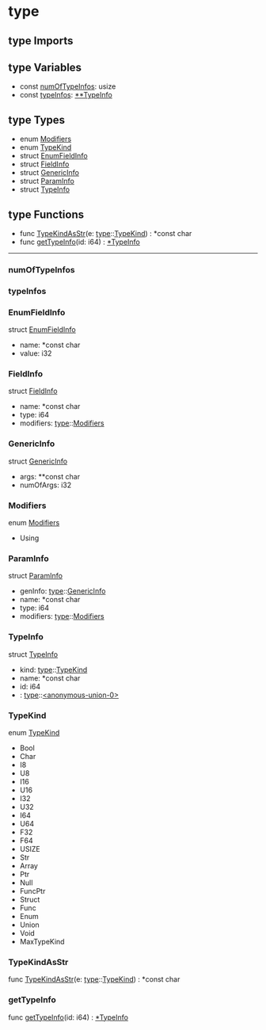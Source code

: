 # type

## type Imports



## type Variables

* const [numOfTypeInfos](#numOfTypeInfos): usize
* const [typeInfos](#typeInfos): [\*\*TypeInfo](#TypeInfo)


## type Types

* enum [Modifiers](#Modifiers)
* enum [TypeKind](#TypeKind)
* struct [EnumFieldInfo](#EnumFieldInfo)
* struct [FieldInfo](#FieldInfo)
* struct [GenericInfo](#GenericInfo)
* struct [ParamInfo](#ParamInfo)
* struct [TypeInfo](#TypeInfo)


## type Functions

* func [TypeKindAsStr](#TypeKindAsStr)(e: [type](#type)::[TypeKind](#TypeKind)) : *const char
* func [getTypeInfo](#getTypeInfo)(id: i64) : [\*TypeInfo](#TypeInfo)



***
### numOfTypeInfos


### typeInfos


### EnumFieldInfo


struct [EnumFieldInfo](#EnumFieldInfo)

* name: *const char
* value: i32



### FieldInfo


struct [FieldInfo](#FieldInfo)

* name: *const char
* type: i64
* modifiers: [type](#type)::[Modifiers](#Modifiers)



### GenericInfo


struct [GenericInfo](#GenericInfo)

* args: **const char
* numOfArgs: i32



### Modifiers


enum [Modifiers](#Modifiers)

* Using



### ParamInfo


struct [ParamInfo](#ParamInfo)

* genInfo: [type](#type)::[GenericInfo](#GenericInfo)
* name: *const char
* type: i64
* modifiers: [type](#type)::[Modifiers](#Modifiers)



### TypeInfo


struct [TypeInfo](#TypeInfo)

* kind: [type](#type)::[TypeKind](#TypeKind)
* name: *const char
* id: i64
* <anonymous-union-0>: [type](#type)::[<anonymous\-union\-0>](#<anonymous\-union\-0>)



### TypeKind


enum [TypeKind](#TypeKind)

* Bool
* Char
* I8
* U8
* I16
* U16
* I32
* U32
* I64
* U64
* F32
* F64
* USIZE
* Str
* Array
* Ptr
* Null
* FuncPtr
* Struct
* Func
* Enum
* Union
* Void
* MaxTypeKind



### TypeKindAsStr


func [TypeKindAsStr](#TypeKindAsStr)(e: [type](#type)::[TypeKind](#TypeKind)) : *const char


### getTypeInfo


func [getTypeInfo](#getTypeInfo)(id: i64) : [\*TypeInfo](#TypeInfo)


